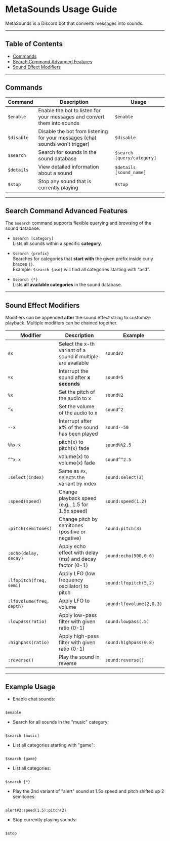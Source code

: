 # MetaSounds Usage Guide

MetaSounds is a Discord bot that converts messages into sounds.

---

## Table of Contents

- [Commands](#commands)  
- [Search Command Advanced Features](#search-command-advanced-features)  
- [Sound Effect Modifiers](#sound-effect-modifiers)  

---

## Commands

| Command        | Description                                                                 | Usage                    |
|----------------|-----------------------------------------------------------------------------|--------------------------|
| `$enable`      | Enable the bot to listen for your messages and convert them into sounds     | `$enable`                |
| `$disable`     | Disable the bot from listening for your messages (chat sounds won't trigger)| `$disable`               |
| `$search`      | Search for sounds in the sound database                                     | `$search [query/category]`|
| `$details`     | View detailed information about a sound                                     | `$details [sound_name]`  |
| `$stop`        | Stop any sound that is currently playing                                    | `$stop`                  |

---

## Search Command Advanced Features

The `$search` command supports flexible querying and browsing of the sound database:

- `$search [category]`  
  Lists all sounds within a specific **category**.

- `$search {prefix}`  
  Searches for categories that **start with** the given prefix inside curly braces `{}`.  
  Example: `$search {asd}` will find all categories starting with "asd".

- `$search {*}`  
  Lists **all available categories** in the sound database.

---

## Sound Effect Modifiers

Modifiers can be appended **after** the sound effect string to customize playback. Multiple modifiers can be chained together.

| Modifier                   | Description                                                       | Example                         |
|----------------------------|-------------------------------------------------------------------|--------------------------------|
| `#x`                      | Select the x-th variant of a sound if multiple are available      | `sound#2`                      |
| `=x`                      | Interrupt the sound after **x seconds**                           | `sound=5`                      |
| `%x`                      | Set the pitch of the audio to x                                   | `sound%2`                      |
| `^x`                      | Set the volume of the audio to x                                  | `sound^2`                      |
| `--x`                     | Interrupt after **x%** of the sound has been played               | `sound--50`                    |
| `%%x.x`                   | pitch(x) to pitch(x) fade                                         | `sound%%2.5`                   |
| `^^x.x`                   | volume(x) to volume(x) fade                                       | `sound^^2.5`                   |
| `:select(index)`          | Same as `#x`, selects the variant by index                        | `sound:select(3)`              |
| `:speed(speed)`           | Change playback speed (e.g., 1.5 for 1.5x speed)                  | `sound:speed(1.2)`             |
| `:pitch(semitones)`       | Change pitch by semitones (positive or negative)                  | `sound:pitch(3)`               |
| `:echo(delay, decay)`     | Apply echo effect with delay (ms) and decay factor (0-1)          | `sound:echo(500,0.6)`          |
| `:lfopitch(freq, semi)`   | Apply LFO (low frequency oscillator) to pitch                     | `sound:lfopitch(5,2)`          |
| `:lfovolume(freq, depth)` | Apply LFO to volume                                               | `sound:lfovolume(2,0.3)`       |
| `:lowpass(ratio)`         | Apply low-pass filter with given ratio (0-1)                      | `sound:lowpass(.5)`            |
| `:highpass(ratio)`        | Apply high-pass filter with given ratio (0-1)                     | `sound:highpass(0.8)`          |
| `:reverse()`              | Play the sound in reverse                                         | `sound:reverse()`              |

---

## Example Usage

- Enable chat sounds:  
```

$enable

```

- Search for all sounds in the "music" category:  
```

$search [music]

```

- List all categories starting with "game":  
```

$search {game}

```

- List all categories:  
```

$search {*}

```

- Play the 2nd variant of "alert" sound at 1.5x speed and pitch shifted up 2 semitones:  
```

alert#2:speed(1.5):pitch(2)

```

- Stop currently playing sounds:  
```

$stop
```
